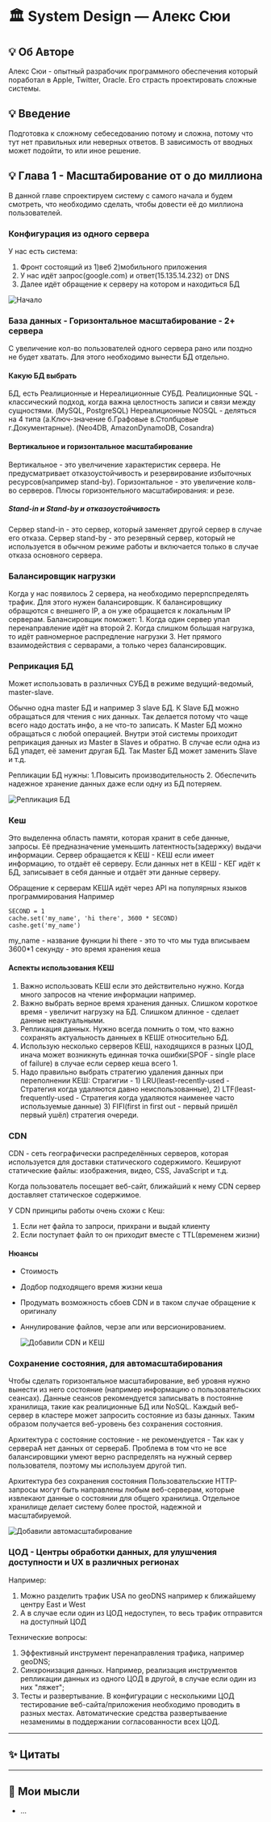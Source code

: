 # 🏛️ System Design — Алекс Сюи

## 💡 Об Авторе
 Алекс Сюи - опытный разрабочик программного обеспечения который поработал в Apple, Twitter, Oracle. Его страсть проектировать сложные системы.
## 💡 Введение
 Подготовка к сложному себеседованию потому и сложна, потому что тут нет правильных или неверных ответов. В зависимость от вводных может подойти, то или иное решение.

## 💡 Глава 1 - Масштабирование от о до миллиона
В данной главе спроектируем систему с самого начала и будем смотреть, что необходимо сделать, чтобы довести её до миллиона пользователей.

### Конфигурация из одного сервера
У нас есть система:
1. Фронт состоящий из 1)веб 2)мобильного приложения
2. У нас идёт запрос(google.com) и ответ(15.135.14.232) от DNS
3. Далее идёт обращение к серверу на котором и находиться БД

  ![Начало](img/main.png)

### База данных - Горизонтальное масштабирование - 2+ сервера
С увеличение кол-во пользователей одного сервера рано или поздно не будет хватать.
Для этого необходимо вынести БД отдельно.

#### Какую БД выбрать
БД, есть Реалиционные и Нереалиционные СУБД.
Реалиционные SQL - классический подход, когда важна целостность записи и связи между сущностями. (MySQL, PostgreSQL)
Нереалиционные NOSQL - деляться на 4 типа (а.Ключ-значение б.Графовые в.Столбцовые г.Документарные). (Neo4DB, AmazonDynamoDB, Cosandra)

#### Вертикальное и горизонтальное масштабирование
Вертикальное - это увелчичение характеристик сервера. Не предусматривает отказоустойчивость и резервирование избыточных ресурсов(например stand-by).
Горизонтальное - это увеличение колв-во серверов. 
Плюсы горизонтельного масштабирования:  и резе. 

##### Stand-in и Stand-by и отказоустойчивость
Сервер stand-in - это сервер, который заменяет другой сервер в случае его отказа. 
Сервер stand-by - это резервный сервер, который не используется в обычном режиме работы и включается только в случае отказа основного сервера.

### Балансировщик нагрузки
Когда у нас появилось 2 сервера, на необходимо перерпспределять трафик. Для этого нужен балансировщик.
К балансировщику обращются с внешнего IP, а он уже обращается к локальным IP серверам.
Балансировщик поможет: 1. Когда один сервер упал перенаправление идёт на второй 2. Когда слишком большая нагрузка, то идёт равномерное распредление нагрузки 3. Нет прямого взаимодействия с серварами, а только через балансировщик.

### Реприкация БД
Может использовать в различных СУБД в режиме ведущий-ведомый, master-slave.

Обычно одна master БД и например 3 slave БД.
К Slave БД можно обращаться для чтения с них данных. Так делается потому что чаще всего надо достать инфо, а не что-то записать.
К Master БД можно обращаться с любой операцией.
Внутри этой системы проиходит реприкация данных из Master в Slaves и обратно. 
В случае если одна из БД упадет, её заменит другая БД. Так Master БД может заменить Slave и т.д.

Репликации БД нужны: 1.Повысить производительность 2. Обеспечить надежное хранение данных даже если одну из БД потеряем.

  ![Репликация БД](img/replication.png)

### Кеш
Это выделенна область памяти, которая хранит в себе данные, запросы. Её предназначение уменьшить латентность(задержку) выдачи информации.
Сервер обращается к КЕШ - КЕШ если имеет информацию, то отдаёт её серверу.
Если данных нет в КЕШ - КЕГ идёт к БД, записывает в себя данные и отдаёт эти данные серверу.

Обращение к серверам КЕША идёт через API на популярных языков программирования
Например

```api
SECOND = 1
cache.set('my_name', 'hi there', 3600 * SECOND)
cashe.get('my_name')
```
my_name - название функции
hi there - это то что мы туда вписываем
3600*1 секунду - это время хранения кеша

#### Аспекты использования КЕШ
1. Важно использовать КЕШ если это действительно нужно. Когда много запросов на чтение информации например.
2. Важно выбрать верное время хранения данных. Слишком короткое время - увеличит нагрузку на БД. Слишком длинное - сделает данные неактуальными.
3. Репликация данных. Нужно всегда помнить о том, что важно сохранять актуальность данныех в КЕШЕ относительно БД.
4. Использую несколько серверов КЕШ, находящихся в разных ЦОД, инача может возникнуть единная точка ошибки(SPOF - single place of failure) в случае если сервер кеша всего 1.
5. Надо правильно выбрать стратегию удаления данных при переполнении КЕШ:
Страгигии - 1) LRU(least-recently-used - Стратегия когда удаляются давно неиспользованные), 2) LTF(least-frequently-used - Стратегия когда удаляются наименее часто используемые данные) 3) FIFI(first in first out - первый пришёл первый ушёл) стратегия очереди.

### CDN 
CDN - сеть географически распределённых серверов, которая используется для доставки статического содержимого. 
Кешируют статические файлы: изображения, видео, CSS, JavaScript и т.д.

Когда пользователь посещает веб-сайт, ближайший к нему CDN сервер доставляет статическое содержимое.

У CDN принципы работы очень схожи с Кеш:
1. Если нет файла то запроси, прихрани и выдай клиенту
2. Если поступает файл то он приходит вместе с TTL(временем жизни)

#### Нюансы
- Стоимость
- Додбор подходящего время жизни кеша
- Продумать возможность сбоев CDN и в таком случае обращение к оригиналу
- Аннулирование файлов, черзе апи или версионированием.

  ![Добавили CDN и КЕШ](img/cdn.png)

### Сохранение состояния, для автомасштабирования
Чтобы сделать горизонтальное масштабирование, веб уровня нужно вынести из него состояние (например информацию о пользовательских сеансах). 
Данные сеансов рекомендуется записывать в постоянне хранилища, такие как реалиционные БД или NoSQL.
Каждый веб-сервер в кластере может запросить состояние из базы данных. Таким образом получается веб-уровень без сохранения состояния.

Архитектура с состояние состояние - не рекомендуется - 
Так как у сервераА нет данных от сервераБ. 
Проблема в том что не все балансировщики умеют верно распределять на нужный сервер пользователя, поэтому мы используем другой тип.

Архитектура без сохранения состояния
Пользовательские HTTP-запросы могут быть направлены любым веб-серверам, которые извлекают данные о состоянии для общего хранилица.
Отдельное хранилище делает систему более простой, надежной и масштабируемой.

 ![Добавили автомасштабирование](img/autoscaling.png)

### ЦОД - Центры обработки данных, для улушчения доступности и UX в различных регионах
Например:
1. Можно разделить трафик USA по geoDNS например к ближайшему центру East и West
2. А в случае если один из ЦОД недоступен, то весь трафик отправится на доступный ЦОД

Технические вопросы:
1. Эффективный инструмент перенаправления трафика, например geoDNS;
2. Синхронизация данных. Например, реализация инструментов репликации данных из одного ЦОД в другой, в случае если один из них "ляжет";
3. Тесты и развертывание. В конфигурации с несколькими ЦОД тестирование веб-сайта/приложения необходимо проводить в разных местах. Автоматические средства развертываение незаменимы в поддержании согласованности всех ЦОД.


---

## ✨ Цитаты


---

## 🤔 Мои мысли

- ...

